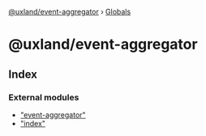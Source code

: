 [@uxland/event-aggregator](README.md) › [Globals](globals.md)

# @uxland/event-aggregator

## Index

### External modules

* ["event-aggregator"](modules/_event_aggregator_.md)
* ["index"](modules/_index_.md)
